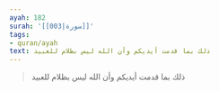 ```yaml
---
ayah: 182
surah: '[[003|سورة]]'
tags:
- quran/ayah
text: ذلك بما قدمت أيديكم وأن الله ليس بظلام للعبيد
---
```

> ذلك بما قدمت أيديكم وأن الله ليس بظلام للعبيد
